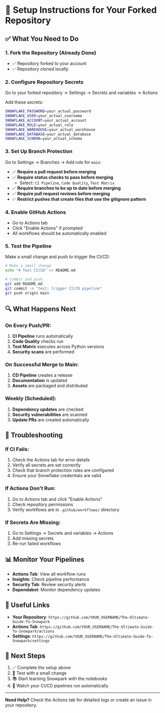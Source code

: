 # 🚀 Setup Instructions for Your Forked Repository

## ✅ **What You Need to Do**

### 1. **Fork the Repository** (Already Done)
- ✅ Repository forked to your account
- ✅ Repository cloned locally

### 2. **Configure Repository Secrets**
Go to your forked repository → Settings → Secrets and variables → Actions

Add these secrets:
```bash
SNOWFLAKE_PASSWORD=your_actual_password
SNOWFLAKE_USER=your_actual_username
SNOWFLAKE_ACCOUNT=your_actual_account
SNOWFLAKE_ROLE=your_actual_role
SNOWFLAKE_WAREHOUSE=your_actual_warehouse
SNOWFLAKE_DATABASE=your_actual_database
SNOWFLAKE_SCHEMA=your_actual_schema
```

### 3. **Set Up Branch Protection**
Go to Settings → Branches → Add rule for `main`:

- ✅ **Require a pull request before merging**
- ✅ **Require status checks to pass before merging**
  - Select: `CI Pipeline`, `Code Quality`, `Test Matrix`
- ✅ **Require branches to be up to date before merging**
- ✅ **Require pull request reviews before merging**
- ✅ **Restrict pushes that create files that use the gitignore pattern**

### 4. **Enable GitHub Actions**
- Go to Actions tab
- Click "Enable Actions" if prompted
- All workflows should be automatically enabled

### 5. **Test the Pipeline**
Make a small change and push to trigger the CI/CD:

```bash
# Make a small change
echo "# Test CI/CD" >> README.md

# Commit and push
git add README.md
git commit -m "test: trigger CI/CD pipeline"
git push origin main
```

## 🔍 **What Happens Next**

### **On Every Push/PR:**
1. **CI Pipeline** runs automatically
2. **Code Quality** checks run
3. **Test Matrix** executes across Python versions
4. **Security scans** are performed

### **On Successful Merge to Main:**
1. **CD Pipeline** creates a release
2. **Documentation** is updated
3. **Assets** are packaged and distributed

### **Weekly (Scheduled):**
1. **Dependency updates** are checked
2. **Security vulnerabilities** are scanned
3. **Update PRs** are created automatically

## 🚨 **Troubleshooting**

### **If CI Fails:**
1. Check the Actions tab for error details
2. Verify all secrets are set correctly
3. Check that branch protection rules are configured
4. Ensure your Snowflake credentials are valid

### **If Actions Don't Run:**
1. Go to Actions tab and click "Enable Actions"
2. Check repository permissions
3. Verify workflows are in `.github/workflows/` directory

### **If Secrets Are Missing:**
1. Go to Settings → Secrets and variables → Actions
2. Add missing secrets
3. Re-run failed workflows

## 📊 **Monitor Your Pipelines**

- **Actions Tab**: View all workflow runs
- **Insights**: Check pipeline performance
- **Security Tab**: Review security alerts
- **Dependabot**: Monitor dependency updates

## 🔗 **Useful Links**

- **Your Repository**: `https://github.com/YOUR_USERNAME/The-Ultimate-Guide-To-Snowpark`
- **Actions Tab**: `https://github.com/YOUR_USERNAME/The-Ultimate-Guide-To-Snowpark/actions`
- **Settings**: `https://github.com/YOUR_USERNAME/The-Ultimate-Guide-To-Snowpark/settings`

## 🎯 **Next Steps**

1. ✅ Complete the setup above
2. 🧪 Test with a small change
3. 📚 Start learning Snowpark with the notebooks
4. 🔄 Watch your CI/CD pipelines run automatically

---

**Need Help?** Check the Actions tab for detailed logs or create an issue in your repository.
